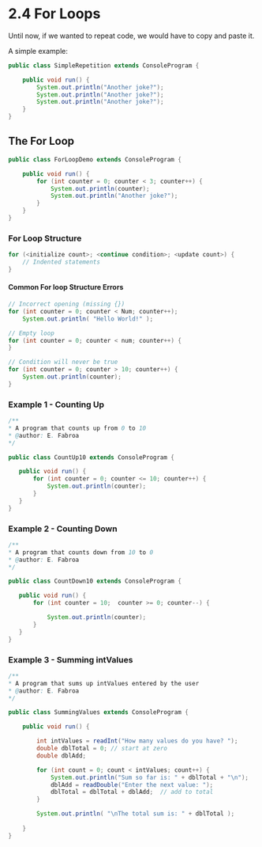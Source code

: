 
# 2.4 For Loops

Until now, if we wanted to repeat code, we would have to copy and paste it.

A simple example:


```java
public class SimpleRepetition extends ConsoleProgram {

    public void run() {
        System.out.println("Another joke?");
        System.out.println("Another joke?");
        System.out.println("Another joke?");
    }
}
```



## The For Loop


```java
public class ForLoopDemo extends ConsoleProgram {

    public void run() {
        for (int counter = 0; counter < 3; counter++) {
            System.out.println(counter);
            System.out.println("Another joke?");
        }
    }
}
```



### For Loop Structure


```java
for (<initialize count>; <continue condition>; <update count>) {
    // Indented statements
}
```



#### Common For loop Structure Errors


```java
// Incorrect opening (missing {})
for (int counter = 0; counter < Num; counter++);
    System.out.println( "Hello World!" );

// Empty loop
for (int counter = 0; counter < num; counter++) {
}

// Condition will never be true
for (int counter = 0; counter > 10; counter++) {
    System.out.println(counter);
}
```



### Example 1 - Counting Up


```java
/**
* A program that counts up from 0 to 10
* @author: E. Fabroa
*/

public class CountUp10 extends ConsoleProgram {

   public void run() {
       for (int counter = 0; counter <= 10; counter++) {
           System.out.println(counter);
       }
   }
}
```



###  Example 2 - Counting Down
```java
/**
* A program that counts down from 10 to 0
* @author: E. Fabroa
*/

public class CountDown10 extends ConsoleProgram {

   public void run() {
       for (int counter = 10;  counter >= 0; counter--) {

           System.out.println(counter);
       }
   }
}
```



###  Example 3 - Summing intValues


```java
/**
* A program that sums up intValues entered by the user
* @author: E. Fabroa
*/

public class SummingValues extends ConsoleProgram {

    public void run() {

        int intValues = readInt("How many values do you have? ");
        double dblTotal = 0; // start at zero
        double dblAdd;

        for (int count = 0; count < intValues; count++) {
            System.out.println("Sum so far is: " + dblTotal + "\n");
            dblAdd = readDouble("Enter the next value: ");
            dblTotal = dblTotal + dblAdd;  // add to total
        }

        System.out.println( "\nThe total sum is: " + dblTotal );
        
    }
}
